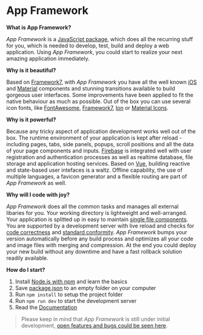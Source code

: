 # App Framework

**What is App Framework?**

*App Framework* is a [JavaScript package](https://docs.npmjs.com/getting-started/what-is-npm), which does all the recurring stuff for you, which is needed to develop, test, build and deploy a web application. Using *App Framework*, you could start to realize your next amazing application immediately.

**Why is it beautiful?**

Based on [Framework7](http://framework7.io/), with *App Framework* you have all the well known [iOS](http://framework7.io/kitchen-sink-ios/) and [Material](http://framework7.io/kitchen-sink-material/) components and stunning transitions available to build gorgeous user interfaces. Some improvements have been applied to fit the native behaviour as much as possible. Out of the box you can use several icon fonts, like [FontAwesome](http://fontawesome.io/), [Framework7](http://framework7.io/icons/), [Ion](http://ionicons.com/) or [Material Icons](https://material.io/icons/).

**Why is it powerful?**

Because any tricky aspect of application development works well out of the box. The runtime environment of your application is kept after reload - including pages, tabs, side panels, popups, scroll positions and all the data of your page components and inputs. [Firebase](https://firebase.google.com/) is integrated well with user registration and authentication processes as well as realtime database, file storage and application hosting services. Based on [Vue](https://vuejs.org/), building reactive and state-based user intefaces is a waltz. Offline capability, the use of multiple languages, a favicon generator and a flexible routing are part of *App Framework* as well.

**Why will I code with joy?**

*App Framework* does all the common tasks and manages all external libaries for you. Your working directory is lightweight and well-arranged. Your application is splitted up in easy to maintain [single file components](https://vuejs.org/v2/guide/single-file-components.html). You are supported by a development server with live reload and checks for [code correctness](http://eslint.org/) and [standard conformity](http://standardjs.com/). *App Framework* bumps your version automatically before any build process and optimizes all your code and image files with merging and compression. At the end you could deploy your new build without any downtime and have a fast rollback solution readily available.

**How do I start?**

1. Install [Node.js with npm](https://docs.npmjs.com/getting-started/what-is-npm) and learn the basics
2. Save [package.json](https://raw.githubusercontent.com/scriptPilot/app-framework/master/demo-app/package.json) to an empty folder on your computer
3. Run `npm install` to setup the project folder
4. Run `npm run dev` to start the development server
5. Read the [Documentation](DOCUMENTATION.md)

> Please keep in mind that *App Framework* is still under initial development, [open features and bugs could be seen here](https://github.com/scriptPilot/app-framework/issues).
